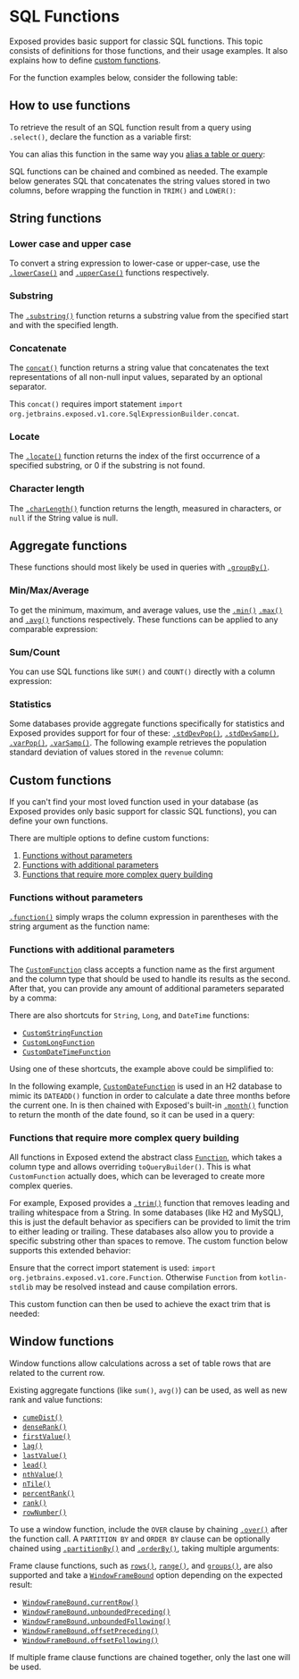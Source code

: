 <show-structure for="chapter,procedure" depth="2"/>

# SQL Functions

Exposed provides basic support for classic SQL functions. This topic consists of definitions for those functions, and their 
usage examples. It also explains how to define [custom functions](#custom-functions).

For the function examples below, consider the following table:

<code-block lang="kotlin"
            src="exposed-sql-functions/src/main/kotlin/org/example/tables/FilmBoxOfficeTable.kt"/>

## How to use functions
To retrieve the result of an SQL function result from a query using `.select()`, declare the function as a variable first:

<code-block lang="kotlin"
            src="exposed-sql-functions/src/main/kotlin/org/example/examples/StringFuncExamples.kt"
            include-lines="35-36"/>

You can alias this function in the same way you [alias a table or query](DSL-Querying-data.topic#alias):

<code-block lang="kotlin"
            src="exposed-sql-functions/src/main/kotlin/org/example/examples/StringFuncExamples.kt"
            include-lines="39-40"/>

SQL functions can be chained and combined as needed. The example below generates SQL that concatenates the string values
stored in two columns, before wrapping the function in `TRIM()` and `LOWER()`:

<code-block lang="kotlin"
            src="exposed-sql-functions/src/main/kotlin/org/example/examples/StringFuncExamples.kt"
            include-lines="43-46"/>

## String functions
### Lower case and upper case
To convert a string expression to lower-case or upper-case, use the [`.lowerCase()`](https://jetbrains.github.io/Exposed/api/exposed-core/org.jetbrains.exposed.v1.core/lower-case.html)
and
[`.upperCase()`](https://jetbrains.github.io/Exposed/api/exposed-core/org.jetbrains.exposed.v1.core/upper-case.html)
functions respectively.

<code-block lang="kotlin"
            src="exposed-sql-functions/src/main/kotlin/org/example/examples/StringFuncExamples.kt"
            include-lines="35-36"/>

### Substring
The [`.substring()`](https://jetbrains.github.io/Exposed/api/exposed-core/org.jetbrains.exposed.v1.core/substring.html)
function returns a substring value from the specified start and with the specified length.

<code-block lang="kotlin"
            src="exposed-sql-functions/src/main/kotlin/org/example/examples/StringFuncExamples.kt"
            include-lines="49-50"/>

### Concatenate
The [`concat()`](https://jetbrains.github.io/Exposed/api/exposed-core/org.jetbrains.exposed.v1.core/-i-sql-expression-builder/concat.html)
function returns a string value that concatenates the text representations of all non-null input values, separated by an optional separator.

<code-block lang="kotlin"
            src="exposed-sql-functions/src/main/kotlin/org/example/examples/StringFuncExamples.kt"
            include-lines="53-57"/>

<note>
This <code>concat()</code> requires import statement <code>import org.jetbrains.exposed.v1.core.SqlExpressionBuilder.concat</code>.
</note>

### Locate
The [`.locate()`](https://jetbrains.github.io/Exposed/api/exposed-core/org.jetbrains.exposed.v1.core/locate.html)
function returns the index of the first occurrence of a specified substring, or 0 if the substring is not found.

<code-block lang="kotlin" src="exposed-sql-functions/src/main/kotlin/org/example/examples/StringFuncExamples.kt" include-lines="60-61"/>

### Character length
The [`.charLength()`](https://jetbrains.github.io/Exposed/api/exposed-core/org.jetbrains.exposed.v1.core/char-length.html)
function returns the length, measured in characters, or `null` if the String value is null.

<code-block lang="kotlin" src="exposed-sql-functions/src/main/kotlin/org/example/examples/StringFuncExamples.kt" include-lines="64-65"/>

## Aggregate functions
These functions should most likely be used in queries with [`.groupBy()`](DSL-Querying-data.topic#group-by).
### Min/Max/Average
To get the minimum, maximum, and average values, use the 
[`.min()`](https://jetbrains.github.io/Exposed/api/exposed-core/org.jetbrains.exposed.v1.core/min.html)
[`.max()`](https://jetbrains.github.io/Exposed/api/exposed-core/org.jetbrains.exposed.v1.core/max.html)
and [`.avg()`](https://jetbrains.github.io/Exposed/api/exposed-core/org.jetbrains.exposed.v1.core/avg.html) functions
respectively. These functions can be applied to any comparable expression:

<code-block lang="kotlin" src="exposed-sql-functions/src/main/kotlin/org/example/examples/AggregateFuncExamples.kt" include-lines="20-28"/>

### Sum/Count
You can use SQL functions like `SUM()` and `COUNT()` directly with a column expression:

<code-block lang="kotlin" src="exposed-sql-functions/src/main/kotlin/org/example/examples/AggregateFuncExamples.kt" include-lines="31-38"/>

### Statistics
Some databases provide aggregate functions specifically for statistics and Exposed provides support for four of these:
[`.stdDevPop()`](https://jetbrains.github.io/Exposed/api/exposed-core/org.jetbrains.exposed.v1.core/std-dev-pop.html),
[`.stdDevSamp()`](https://jetbrains.github.io/Exposed/api/exposed-core/org.jetbrains.exposed.v1.core/std-dev-samp.html),
[`.varPop()`](https://jetbrains.github.io/Exposed/api/exposed-core/org.jetbrains.exposed.v1.core/var-pop.html),
[`.varSamp()`](https://jetbrains.github.io/Exposed/api/exposed-core/org.jetbrains.exposed.v1.core/var-samp.html).
The following example retrieves the population standard deviation of values stored in the `revenue` column:

<code-block lang="kotlin" src="exposed-sql-functions/src/main/kotlin/org/example/examples/AggregateFuncExamples.kt" include-lines="41-45"/>

## Custom functions
If you can't find your most loved function used in your database (as Exposed provides only basic support for classic SQL functions), you can define your own functions.

There are multiple options to define custom functions:

1. [Functions without parameters](#functions-without-parameters)
2. [Functions with additional parameters](#functions-with-additional-parameters)
3. [Functions that require more complex query building](#functions-that-require-more-complex-query-building)

### Functions without parameters

[`.function()`](https://jetbrains.github.io/Exposed/api/exposed-core/org.jetbrains.exposed.v1.core/function.html) simply wraps the column expression 
in parentheses with the string argument as the function name:

<code-block lang="kotlin" src="exposed-sql-functions/src/main/kotlin/org/example/examples/CustomFuncExamples.kt" include-lines="29-34"/>

### Functions with additional parameters

The [`CustomFunction`](https://jetbrains.github.io/Exposed/api/exposed-core/org.jetbrains.exposed.v1.core/-custom-function/index.html) class accepts 
a function name as the first argument and the column type that should be used to handle its results as the second.
After that, you can provide any amount of additional parameters separated by a comma:

<code-block lang="kotlin" src="exposed-sql-functions/src/main/kotlin/org/example/examples/CustomFuncExamples.kt" include-lines="37-43"/>

There are also shortcuts for `String`, `Long`, and `DateTime` functions:
* [`CustomStringFunction`](https://jetbrains.github.io/Exposed/api/exposed-core/org.jetbrains.exposed.v1.core/-custom-string-function.html)
* [`CustomLongFunction`](https://jetbrains.github.io/Exposed/api/exposed-core/org.jetbrains.exposed.v1.core/-custom-long-function.html)
* [`CustomDateTimeFunction`](https://jetbrains.github.io/Exposed/api/exposed-kotlin-datetime/org.jetbrains.exposed.v1.sql.kotlin.datetime/-custom-date-time-function.html)

Using one of these shortcuts, the example above could be simplified to:

<code-block lang="kotlin" src="exposed-sql-functions/src/main/kotlin/org/example/examples/CustomFuncExamples.kt" include-lines="46-48"/>

In the following example, [`CustomDateFunction`](https://jetbrains.github.io/Exposed/api/exposed-kotlin-datetime/org.jetbrains.exposed.v1.sql.kotlin.datetime/-custom-date-function.html) 
is used in an H2 database to mimic its `DATEADD()` function in order to calculate a date three months before the current one.
In is then chained with Exposed's built-in [`.month()`](https://jetbrains.github.io/Exposed/api/exposed-kotlin-datetime/org.jetbrains.exposed.v1.sql.kotlin.datetime/month.html) 
function to return the month of the date found, so it can be used in a query:

<code-block lang="kotlin" src="exposed-sql-functions/src/main/kotlin/org/example/examples/CustomFuncExamples.kt" include-lines="55-65"/>

### Functions that require more complex query building

All functions in Exposed extend the abstract class [`Function`](https://jetbrains.github.io/Exposed/api/exposed-core/org.jetbrains.exposed.v1.core/-function/index.html),
which takes a column type and allows overriding `toQueryBuilder()`. This is what `CustomFunction` actually does, 
which can be leveraged to create more complex queries.

For example, Exposed provides a [`.trim()`](https://jetbrains.github.io/Exposed/api/exposed-core/org.jetbrains.exposed.v1.core/trim.html) 
function that removes leading and trailing whitespace from a String. In some databases (like H2 and MySQL),
this is just the default behavior as specifiers can be provided to limit the trim to either leading or trailing. These databases also allow you 
to provide a specific substring other than spaces to remove. The custom function below supports this extended behavior:

<code-block lang="kotlin" src="exposed-sql-functions/src/main/kotlin/org/example/examples/CustomTrimFunction.kt" />

<note>
Ensure that the correct import statement is used: <code>import org.jetbrains.exposed.v1.core.Function</code>. Otherwise <code>Function</code> 
from <code>kotlin-stdlib</code> may be resolved instead and cause compilation errors.
</note>

This custom function can then be used to achieve the exact trim that is needed:

<code-block lang="kotlin" src="exposed-sql-functions/src/main/kotlin/org/example/examples/CustomFuncExamples.kt" include-lines="72-81,83-85"/>

## Window functions

Window functions allow calculations across a set of table rows that are related to the current row.

Existing aggregate functions (like `sum()`, `avg()`) can be used, as well as new rank and value functions:
* [`cumeDist()`](https://jetbrains.github.io/Exposed/api/exposed-core/org.jetbrains.exposed.v1.core/-i-sql-expression-builder/cume-dist.html)
* [`denseRank()`](https://jetbrains.github.io/Exposed/api/exposed-core/org.jetbrains.exposed.v1.core/-i-sql-expression-builder/dense-rank.html)
* [`firstValue()`](https://jetbrains.github.io/Exposed/api/exposed-core/org.jetbrains.exposed.v1.core/-i-sql-expression-builder/first-value.html)
* [`lag()`](https://jetbrains.github.io/Exposed/api/exposed-core/org.jetbrains.exposed.v1.core/-i-sql-expression-builder/lag.html)
* [`lastValue()`](https://jetbrains.github.io/Exposed/api/exposed-core/org.jetbrains.exposed.v1.core/-i-sql-expression-builder/last-value.html)
* [`lead()`](https://jetbrains.github.io/Exposed/api/exposed-core/org.jetbrains.exposed.v1.core/-i-sql-expression-builder/lead.html)
* [`nthValue()`](https://jetbrains.github.io/Exposed/api/exposed-core/org.jetbrains.exposed.v1.core/-i-sql-expression-builder/nth-value.html)
* [`nTile()`](https://jetbrains.github.io/Exposed/api/exposed-core/org.jetbrains.exposed.v1.core/-i-sql-expression-builder/ntile.html)
* [`percentRank()`](https://jetbrains.github.io/Exposed/api/exposed-core/org.jetbrains.exposed.v1.core/-i-sql-expression-builder/percent-rank.html)
* [`rank()`](https://jetbrains.github.io/Exposed/api/exposed-core/org.jetbrains.exposed.v1.core/-i-sql-expression-builder/rank.html)
* [`rowNumber()`](https://jetbrains.github.io/Exposed/api/exposed-core/org.jetbrains.exposed.v1.core/-i-sql-expression-builder/row-number.html)

To use a window function, include the `OVER` clause by chaining 
[`.over()`](https://jetbrains.github.io/Exposed/api/exposed-core/org.jetbrains.exposed.v1.core/-window-function/over.html) after the function call. 
A `PARTITION BY` and `ORDER BY` clause can be optionally chained using 
[`.partitionBy()`](https://jetbrains.github.io/Exposed/api/exposed-core/org.jetbrains.exposed.v1.core/-window-function-definition/partition-by.html) 
and [`.orderBy()`](https://jetbrains.github.io/Exposed/api/exposed-core/org.jetbrains.exposed.v1.core/-window-function-definition/order-by.html), 
taking multiple arguments:

<code-block lang="kotlin" src="exposed-sql-functions/src/main/kotlin/org/example/examples/WindowFuncExamples.kt" include-lines="18-22,24-29,31-35"/>

Frame clause functions, such as [`rows()`](https://jetbrains.github.io/Exposed/api/exposed-core/org.jetbrains.exposed.v1.core/-window-function-definition/rows.html), 
[`range()`](https://jetbrains.github.io/Exposed/api/exposed-core/org.jetbrains.exposed.v1.core/-window-function-definition/range.html), 
and [`groups()`](https://jetbrains.github.io/Exposed/api/exposed-core/org.jetbrains.exposed.v1.core/-window-function-definition/groups.html), 
are also supported and take a [`WindowFrameBound`](https://jetbrains.github.io/Exposed/api/exposed-core/org.jetbrains.exposed.v1.core/-window-frame-bound/index.html) 
option depending on the expected result:
* [`WindowFrameBound.currentRow()`](https://jetbrains.github.io/Exposed/api/exposed-core/org.jetbrains.exposed.v1.core/-window-frame-bound/-companion/current-row.html)
* [`WindowFrameBound.unboundedPreceding()`](https://jetbrains.github.io/Exposed/api/exposed-core/org.jetbrains.exposed.v1.core/-window-frame-bound/-companion/unbounded-preceding.html)
* [`WindowFrameBound.unboundedFollowing()`](https://jetbrains.github.io/Exposed/api/exposed-core/org.jetbrains.exposed.v1.core/-window-frame-bound/-companion/unbounded-following.html)
* [`WindowFrameBound.offsetPreceding()`](https://jetbrains.github.io/Exposed/api/exposed-core/org.jetbrains.exposed.v1.core/-window-frame-bound/-companion/offset-preceding.html)
* [`WindowFrameBound.offsetFollowing()`](https://jetbrains.github.io/Exposed/api/exposed-core/org.jetbrains.exposed.v1.core/-window-frame-bound/-companion/offset-following.html)

<code-block lang="kotlin" src="exposed-sql-functions/src/main/kotlin/org/example/examples/WindowFuncExamples.kt" include-lines="38-43"/>

<note>
If multiple frame clause functions are chained together, only the last one will be used.
</note>
